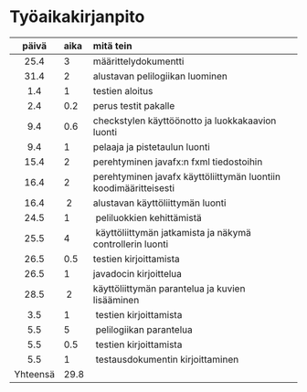 # Työaikakirjanpito

| päivä | aika | mitä tein |
|:------:|:----|:------|
| 25.4 | 3 | määrittelydokumentti |
| 31.4 | 2 | alustavan pelilogiikan luominen |
| 1.4 | 1 | testien aloitus|
| 2.4 | 0.2 | perus testit pakalle |
| 9.4 | 0.6 | checkstylen käyttöönotto ja luokkakaavion luonti |
| 9.4 | 1 | pelaaja ja pistetaulun luonti |
| 15.4 | 2 | perehtyminen javafx:n fxml tiedostoihin|
| 16.4 | 2 | perehtyminen javafx käyttöliittymän luontiin koodimääritteisesti |
| 16.4 | 2 | alustavan käyttöliittymän luonti|
| 24.5 | 1 | peliluokkien kehittämistä |
| 25.5 | 4 | käyttöliittymän jatkamista ja näkymä controllerin luonti |
| 26.5 | 0.5 | testien kirjoittamista |
| 26.5 | 1 | javadocin kirjoittelua |
| 28.5 | 2 | käyttöliittymän parantelua ja kuvien lisääminen |
| 3.5 | 1 | testien kirjoittamista |
| 5.5 | 5 | pelilogiikan parantelua |
| 5.5 | 0.5 | testien kirjoittamista |
| 5.5 | 1 | testausdokumentin kirjoittaminen |
| Yhteensä | 29.8 | |
